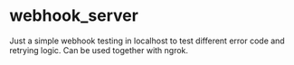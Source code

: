 # webhook_server

Just a simple webhook testing in localhost to test different error code and retrying logic.
Can be used together with ngrok.
